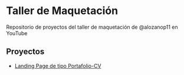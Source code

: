 # Taller de Maquetación

Repositorio de proyectos del taller de maquetación de @alozanop11 en YouTube

## Proyectos

- [Landing Page de tipo Portafolio-CV](https://alozanop11.github.io/youtube-taller-maquetacion/portafolio-cv)
